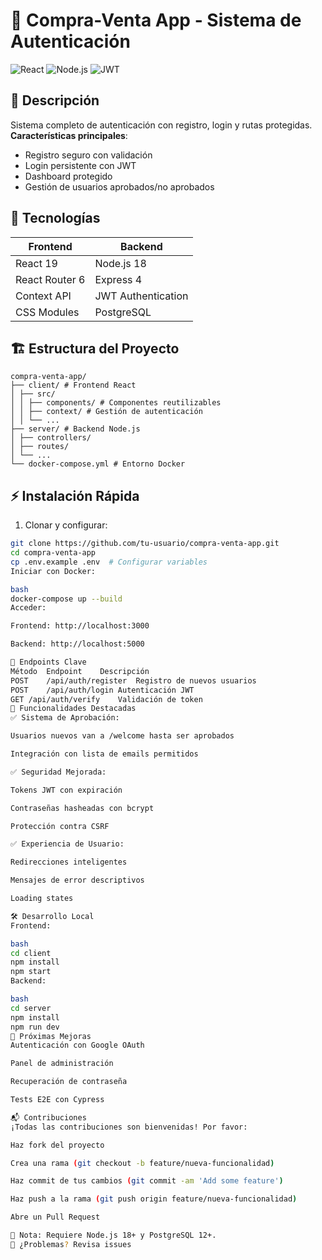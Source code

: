 # 🛒 Compra-Venta App - Sistema de Autenticación
![React](https://img.shields.io/badge/React-18+-61DAFB?logo=react)
![Node.js](https://img.shields.io/badge/Node.js-16+-339933?logo=node.js)
![JWT](https://img.shields.io/badge/JWT-Authentication-000000?logo=json-web-tokens)

## 📌 Descripción
Sistema completo de autenticación con registro, login y rutas protegidas.  
**Características principales**:
- Registro seguro con validación
- Login persistente con JWT
- Dashboard protegido
- Gestión de usuarios aprobados/no aprobados

## 🚀 Tecnologías
| Frontend               | Backend              |
|------------------------|----------------------|
| React 19               | Node.js 18           |
| React Router 6         | Express 4            |
| Context API            | JWT Authentication  |
| CSS Modules           | PostgreSQL           |

## 🏗️ Estructura del Proyecto
```
compra-venta-app/
├── client/ # Frontend React
│ ├── src/
│ │ ├── components/ # Componentes reutilizables
│ │ ├── context/ # Gestión de autenticación
│ │ └── ...
├── server/ # Backend Node.js
│ ├── controllers/
│ ├── routes/
│ └── ...
└── docker-compose.yml # Entorno Docker
```

## ⚡ Instalación Rápida
1. Clonar y configurar:
```bash
git clone https://github.com/tu-usuario/compra-venta-app.git
cd compra-venta-app
cp .env.example .env  # Configurar variables
Iniciar con Docker:

bash
docker-compose up --build
Acceder:

Frontend: http://localhost:3000

Backend: http://localhost:5000

🔐 Endpoints Clave
Método	Endpoint	Descripción
POST	/api/auth/register	Registro de nuevos usuarios
POST	/api/auth/login	Autenticación JWT
GET	/api/auth/verify	Validación de token
🌟 Funcionalidades Destacadas
✅ Sistema de Aprobación:

Usuarios nuevos van a /welcome hasta ser aprobados

Integración con lista de emails permitidos

✅ Seguridad Mejorada:

Tokens JWT con expiración

Contraseñas hasheadas con bcrypt

Protección contra CSRF

✅ Experiencia de Usuario:

Redirecciones inteligentes

Mensajes de error descriptivos

Loading states

🛠️ Desarrollo Local
Frontend:

bash
cd client
npm install
npm start
Backend:

bash
cd server
npm install
npm run dev
📝 Próximas Mejoras
Autenticación con Google OAuth

Panel de administración

Recuperación de contraseña

Tests E2E con Cypress

📬 Contribuciones
¡Todas las contribuciones son bienvenidas! Por favor:

Haz fork del proyecto

Crea una rama (git checkout -b feature/nueva-funcionalidad)

Haz commit de tus cambios (git commit -am 'Add some feature')

Haz push a la rama (git push origin feature/nueva-funcionalidad)

Abre un Pull Request

📌 Nota: Requiere Node.js 18+ y PostgreSQL 12+.
🔧 ¿Problemas? Revisa issues
